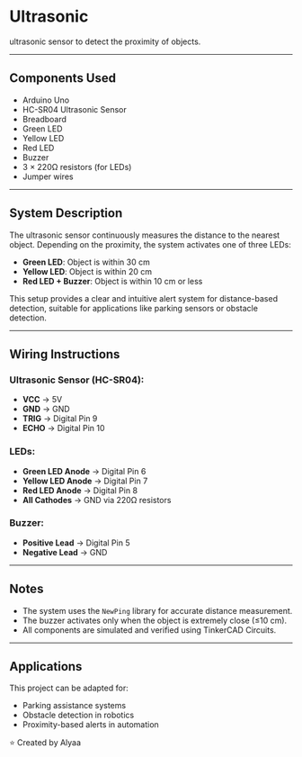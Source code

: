# Ultrasonic
ultrasonic sensor to detect the proximity of objects.

---

##  Components Used

- Arduino Uno  
- HC-SR04 Ultrasonic Sensor  
- Breadboard  
- Green LED  
- Yellow LED  
- Red LED  
- Buzzer  
- 3 × 220Ω resistors (for LEDs)  
- Jumper wires

---

##  System Description

The ultrasonic sensor continuously measures the distance to the nearest object. Depending on the proximity, the system activates one of three LEDs:
- **Green LED**: Object is within 30 cm  
- **Yellow LED**: Object is within 20 cm  
- **Red LED + Buzzer**: Object is within 10 cm or less

This setup provides a clear and intuitive alert system for distance-based detection, suitable for applications like parking sensors or obstacle detection.

---

##  Wiring Instructions

### Ultrasonic Sensor (HC-SR04):
- **VCC** → 5V  
- **GND** → GND  
- **TRIG** → Digital Pin 9  
- **ECHO** → Digital Pin 10

### LEDs:
- **Green LED Anode** → Digital Pin 6  
- **Yellow LED Anode** → Digital Pin 7 
- **Red LED Anode** → Digital Pin 8  
- **All Cathodes** → GND via 220Ω resistors

### Buzzer:
- **Positive Lead** → Digital Pin 5 
- **Negative Lead** → GND

---

##  Notes

- The system uses the `NewPing` library for accurate distance measurement.
- The buzzer activates only when the object is extremely close (≤10 cm).
- All components are simulated and verified using TinkerCAD Circuits.

---

##  Applications

This project can be adapted for:
- Parking assistance systems  
- Obstacle detection in robotics  
- Proximity-based alerts in automation

⭐ Created by Alyaa

